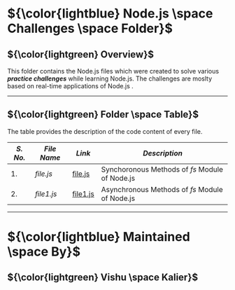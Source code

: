 # ${\color{lightblue} Node.js \space Challenges \space Folder}$

## ${\color{lightgreen} Overview}$

This folder contains the Node.js files which were created to solve various ***practice challenges*** while learning Node.js. The challenges are moslty based on real-time applications of Node.js .

------

## ${\color{lightgreen} Folder \space Table}$

The table provides the description of the code content of every file.

| ***S. No.*** | ***File Name*** | ***Link*** | ***Description*** |
|-|-|-|-|
| 1. | *file.js* | [file.js](https://github.com/VishuKalier2003/Web-Development/blob/main/Node.js/Challenges/file.js) | Synchoronous Methods of *fs* Module of Node.js |
| 2. | *file1.js* | [file1.js](https://github.com/VishuKalier2003/Web-Development/blob/main/Node.js/Challenges/file1.js) | Asynchronous Methods of *fs* Module of Node.js |

------


# ${\color{lightblue} Maintained \space By}$
## ${\color{lightgreen} Vishu \space Kalier}$





